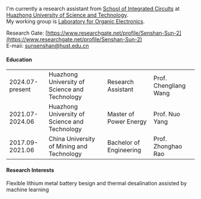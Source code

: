 
I'm currently a research assistant from [School of Integrated Circults](https://ic.hust.edu.cn/) at [Huazhong University of Science and Technology](https://www.hust.edu.cn/).  
My working group is [Laboratory for Organic Electronics](http://flexbatt.oei.hust.edu.cn/index.htm).

Research Gate: [https://www.researchgate.net/profile/Senshan-Sun-2](https://www.researchgate.net/profile/Senshan-Sun-2)  
E-maii: [sunsenshan@hust.edu.cn](mailto:sunsenshan@hust.edu.cn)

#### Education

<style>
  table {
    border: none;
    width: 100%;
  }
  td, th {
     border: none;
  }
</style>
<table>
<tr>
  <td>2024.07-present</td>
  <td>Huazhong University of Science and Technology</td>
  <td>Research Assistant</td>
  <td>Prof. Chengliang Wang</td>
</tr>
<tr>
  <td>2021.07-2024.06</td>
  <td>Huazhong University of Science and Technology</td>
  <td>Master of Power Energy</td>
  <td>Prof. Nuo Yang</td>
</tr>
<tr>
  <td>2017.09-2021.06</td>
  <td>China University of Mining and Technology</td>
  <td>Bachelor of Engineering</td>
  <td>Prof. Zhonghao Rao</td>
</tr>
</table>

#### Research Interests
Flexible lithium metal battery besign and thermal desalination assisted by machine learning

